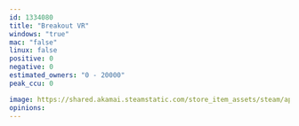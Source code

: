 ```yaml
---
id: 1334080
title: "Breakout VR"
windows: "true"
mac: "false"
linux: false
positive: 0
negative: 0
estimated_owners: "0 - 20000"
peak_ccu: 0

image: https://shared.akamai.steamstatic.com/store_item_assets/steam/apps/1334080/header.jpg?t=1605285426
opinions:
---
```

